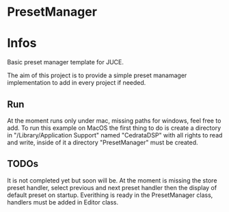# PresetManager
# Infos
Basic preset manager template for JUCE.

The aim of this project is to provide a simple preset manamager implementation to add in every project if needed.

## Run
At the moment runs only under mac, missing paths for windows, feel free to add.
To run this example on MacOS the first thing to do is create a directory in "/Library/Application Support" named "CedrataDSP" with all rights to read and write, inside of it a directory "PresetManager" must be created.

## TODOs
It is not completed yet but soon will be. At the moment is missing the store preset handler, select previous and next preset handler then the display of default preset on startup.
Everithing is ready in the PresetManager class, handlers must be added in Editor class.
